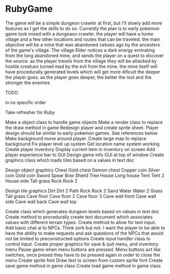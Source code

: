 # RubyGame


The game will be a simple dungeon crawler at first, but I'll slowly add more features as I get the skills to do so.
Currently the plan is to early pokemon game look mixed with a dungeaon crawler. 
the player will have a home village and a few  other locations and routes that can be traveled. 
the main objective will be a mine that was abandoned cetuies ago by the ancesters of the game's village.
The village Elder notices a dark energy eminating from the long abandoned mine, and sends the player on a quest to discover the source.
as the player travels from the village they will be attacked by hostile creatues turned mad by the evil from the mine.
the mine itself will have procedurally generated levels which will get more dificult the deeper the player goes.
as the player goes deeper, the better the loot and the stronger the enemies 

TODO

in no specific order

Take refresher for Ruby

Make a object class to handle game objects
Make a render class to replace the draw method in game
Redesign player and create sprite sheet. Player design should be similar to  early pokemon games. See references below
Make background move around player.
Create large map to replace background
Fix player level up system
Get location name system working
Create player inventory
Display current item in inventory on screen
Add player experience bar to GUI
Design game info GUI at top of window
Create graphics class which loads tiles based on a values in text doc

Design object graphics
Chest
Gold chest
Demon chest
Copper coin
Silver coin
Gold coin
Sword
Spear
Bow
Shield 
Tree 
House
Long house
Tent
Tent 2
House side
Tall grass
Rock
Rock 2

Design tile graphics
Dirt
Dirt 2
Path
Rock
Rock 2
Sand
Water 
Water 2
Grass 
Tall grass
Cave floor
Cave floor 2
Cave floor 3
Cave wall front
Cave wall side
Cave wall back
Cave wall top

Create class which generates dungeon levels based on values in text doc
Create method to procedurally create text document which associates values with different terrain types.
Create method to allow for text input.
Add basic chat ai to NPCs. Think zork but not. I want the player to be able to have the ability to make requests and ask questions of the NPCs that would not be limited to preconstructed options 
Create input handler class to control input.
Create proper graphics for save & quit menu, and inventory menu
Pause game when menu buttons are pressed. Menu buttons act like switches, once presed they have to be pressed again in order to close the menu
Create sprite font
Draw text to screen from custom sprite font
Create save game method in game class
Create load game method in game class
